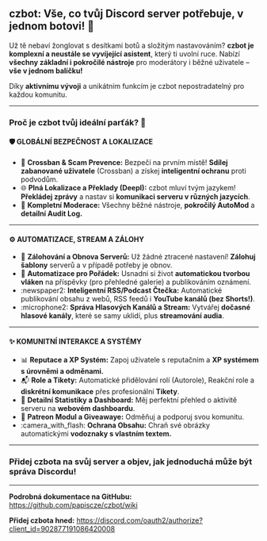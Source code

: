 ## czbot: Vše, co tvůj Discord server potřebuje, v jednom botovi! 🚀

Už tě nebaví žonglovat s desítkami botů a složitým nastavováním? **czbot je komplexní a neustále se vyvíjející asistent**, který ti uvolní ruce. Nabízí **všechny základní i pokročilé nástroje** pro moderátory i běžné uživatele – **vše v jednom balíčku!**

Díky **aktivnímu vývoji** a unikátním funkcím je czbot nepostradatelný pro každou komunitu.
***
### Proč je czbot tvůj ideální parťák? 💎

#### 🛡️ **GLOBÁLNÍ BEZPEČNOST A LOKALIZACE**
* :key: **Crossban & Scam Prevence:** Bezpečí na prvním místě! **Sdílej zabanované uživatele** (Crossban) a získej **inteligentní ochranu** proti podvodům.
* :globe_with_meridians: **Plná Lokalizace a Překlady (Deepl):** czbot mluví tvým jazykem! **Překládej zprávy** a nastav si **komunikaci serveru v různých jazycích**.
* :closed_lock_with_key: **Kompletní Moderace:** Všechny běžné nástroje, **pokročilý AutoMod** a **detailní Audit Log.**
---
#### ⚙️ **AUTOMATIZACE, STREAM A ZÁLOHY**
* :floppy_disk: **Zálohování a Obnova Serverů:** Už žádné ztracené nastavení! **Zálohuj šablony** serverů a v případě potřeby je obnov.
* :robot: **Automatizace pro Pořádek:** Usnadni si život **automatickou tvorbou vláken** na příspěvky (pro přehledné galerie) a publikováním oznámení.
* :newspaper2: **Inteligentní RSS/Podcast Čtečka:** Automatické publikování obsahu z webů, RSS feedů i **YouTube kanálů (bez Shorts!)**.
* :microphone2: **Správa Hlasových Kanálů a Stream:** Vytvářej **dočasné hlasové kanály**, které se samy uklidí, plus **streamování audia**.
---
#### ✨ **KOMUNITNÍ INTERAKCE A SYSTÉMY**
* :bar_chart: **Reputace a XP Systém:** Zapoj uživatele s reputačním a **XP systémem s úrovněmi a odměnami.**
* :mailbox_with_mail: **Role a Tikety:** Automatické přidělování rolí (Autorole), Reakční role a **diskrétní komunikace** přes profesionální **Tikety**.
* :abacus: **Detailní Statistiky a Dashboard:** Měj perfektní přehled o aktivitě serveru na **webovém dashboardu**.
* :gift: **Patreon Modul a Giveawaye:** Odměňuj a podporuj svou komunitu.
* :camera_with_flash: **Ochrana Obsahu:** Chraň své obrázky automatickými **vodoznaky s vlastním textem.**

***
### Přidej czbota na svůj server a objev, jak jednoduchá může být správa Discordu!
---
**Podrobná dokumentace na GitHubu:** https://github.com/papiscze/czbot/wiki

**Přidej czbota hned:** https://discord.com/oauth2/authorize?client_id=902877191086420008
